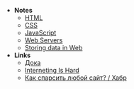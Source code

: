 - **Notes**
	- [HTML](HTML.md)
	- [CSS](CSS)
	- [JavaScript](JavaScript.md)
	- [Web Servers](Web%20Servers.md)
	- [Storing data in Web](Storing%20data%20in%20Web.md)
- **Links**
	- [Дока](https://doka.guide/)
	- [Interneting Is Hard](https://www.internetingishard.com/)
	- [Как спарсить любой сайт? / Хабр](https://habr.com/ru/post/579336/)